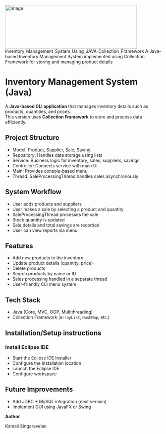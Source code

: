 <img width="425" height="140" alt="image" src="https://github.com/user-attachments/assets/49686b26-4199-4ff5-952d-72d5cc810b23" />Inventory_Management_System_Using_JAVA-Collection_Framework
A Java-based Inventory Management System implemented using Collection Framework for storing and managing product details

# Inventory Management System (Java)

A **Java-based CLI application** that manages inventory details such as products, quantities, and prices.  
This version uses **Collection Framework** to store and process data efficiently.

## Project Structure
- Model: Product, Supplier, Sale, Saving
- Repository: Handles data storage using lists
- Service: Business logic for inventory, sales, suppliers, savings
- Controller: Connects service with main UI
- Main: Provides console-based menu
- Thread: SaleProcessingThread handles sales asynchronously


## System Workflow 
- User adds products and suppliers
- User makes a sale by selecting a product and quantity
- SaleProcessingThread processes the sale
- Stock quantity is updated
- Sale details and total savings are recorded
- User can view reports via menu


## Features
- Add new products to the inventory
- Update product details (quantity, price)
- Delete products
- Search products by name or ID
- Sales processing handled in a separate thread
- User-friendly CLI menu system

## Tech Stack
- Java (Core, MVC, OOP, Multithreading)
- Collection Framework (`ArrayList`, `HashMap`, etc.)

## Installation/Setup instructions
  ### Install Eclipse IDE
  - Start the Eclipse IDE Installer
  - Configure the installation location
  - Launch the Eclipse IDE
  - Configure workspace


## Future Improvements
- Add JDBC + MySQL integration (next version)
- Implement GUI using JavaFX or Swing

**Author**

Kamali Singaravelan
